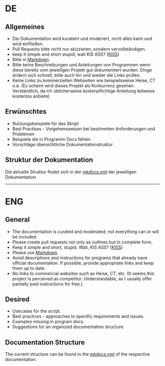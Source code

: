 # DE
## Allgemeines
- Die Dokumentation wird kuratiert und moderiert, nicht alles kann und wird einfließen.
- Pull Requests bitte nicht nur skizzieren, sondern vervollständigen.
- keep it simple and short stupid, wait KIS ASS? ([KISS](https://en.wikipedia.org/wiki/KISS_principle))
- Bitte in [Markdown](https://en.wikipedia.org/wiki/Markdown)
- Bitte keine Beschreibungen und Anleitungen von Programmen wenn diese bereits vom jeweiligen Projekt gut dokumentiert wurden. Dinge ändern sich schnell, bitte auch hin und wieder die Links prüfen.
- Keine Links zu kommerziellen Webseiten wie beispielsweise Heise, CT o.ä. (Es scheint wird dieses Projekt als Konkurrenz gesehen. Verständlich, da ich üblicherweise kostenpflichtige Anleitung teilweise kostenlos anbiete)

## Erwünschtes
- Nutzungsbeispiele für das Skript
- Best Practises - Vorgehensweisen bei bestimmten Anforderungen und Problemen
- Beispiele die in Programm Docs fehlen
- Vorschläge übersichtliche Dokumentationstruktur

## Struktur der Dokumentation
Die aktuelle Struktur findet sich in der [mkdocs.yml](DE/mkdocs.yml) der jeweiligen Dokumentation

---

# ENG
## General
- The documentation is curated and moderated; not everything can or will be included.
- Please create pull requests not only as outlines but in complete form.
- Keep it simple and short, stupid. Wait, KIS ASS? ([KISS](https://en.wikipedia.org/wiki/KISS_principle))
- Please use [Markdown](https://en.wikipedia.org/wiki/Markdown).
- Avoid descriptions and instructions for programs that already have official documentation. If possible, provide appropriate links and keep them up to date.
- No links to commercial websites such as Heise, CT, etc. (It seems this project is perceived as competitor. Understandable, as I usually offer partially paid instructions for free.)

## Desired
- Usecases for the script.
- Best practices - approaches to specific requirements and issues.
- Examples missing in program docs.
- Suggestions for an organized documentation structure.

## Documentation Structure
The current structure can be found in the [mkdocs.yml](EN/mkdocs.yml) of the respective documentation.

